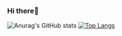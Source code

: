 ### Hi there👋
![Anurag's GitHub stats](https://github-readme-stats.vercel.app/api?username=Ali-hadi1&show_icons=true&theme=radical)
[![Top Langs](https://github-readme-stats.vercel.app/api/top-langs/?username=Ali-hadi1&layout=compact)](https://github.com/anuraghazra/github-readme-stats)
<!--
**Ali-hadi1/Ali-hadi1** is a ✨ _special_ ✨ repository because its `README.md` (this file) appears on your GitHub profile.

Here are some ideas to get you started:

- 🔭 I’m currently working on ...
- 🌱 I’m currently learning ...
- 👯 I’m looking to collaborate on ...
- 🤔 I’m looking for help with ...
- 💬 Ask me about ...
- 📫 How to reach me: ...
- 😄 Pronouns: ...
- ⚡ Fun fact: ...
-->
